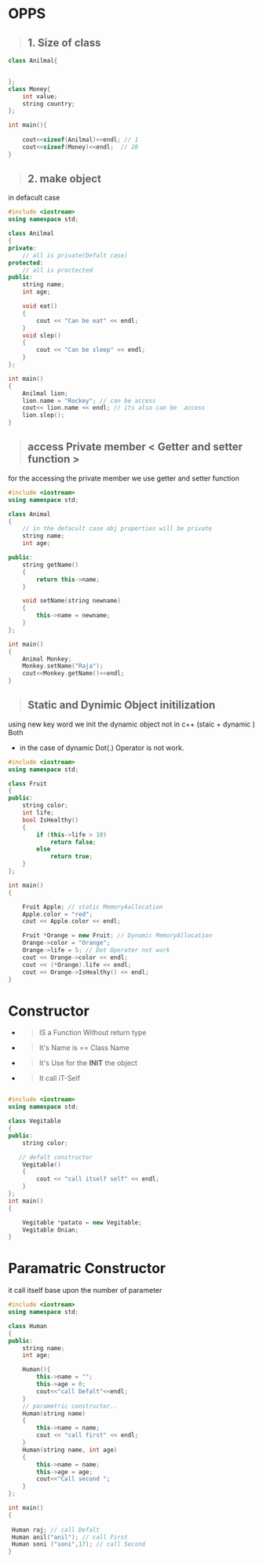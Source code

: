 # OPPS 

> ## 1. Size of class
```cpp
class Anilmal{


};
class Money{
    int value; 
    string country;
};

int main(){
    
    cout<<sizeof(Anilmal)<<endl; // 1
    cout<<sizeof(Money)<<endl;  // 28
}
```
> ## 2. make object 
in defacult case
```cpp
#include <iostream>
using namespace std;

class Anilmal
{
private:
    // all is private(Defalt case)
protected:
    // all is proctected
public:
    string name;
    int age;

    void eat()
    {
        cout << "Can be eat" << endl;
    }
    void slep()
    {
        cout << "Can be sleep" << endl;
    }
};

int main()
{
    Anilmal lion;
    lion.name = "Rockey"; // can be access
    cout<< lion.name << endl; // its also can be  access
    lion.slep();
}
```
> ## access Private member < Getter and  setter function >

for the accessing the private member we use getter and setter function
```cpp
#include <iostream>
using namespace std;

class Animal
{
    // in the defacult case obj properties will be private
    string name;
    int age;

public:
    string getName()
    {
        return this->name;
    }

    void setName(string newname)
    {
        this->name = newname;
    }
};

int main()
{
    Animal Monkey;
    Monkey.setName("Raja");
    cout<<Monkey.getName()<<endl; 
}
```
> ## Static and Dynimic Object initilization
using new key word we init the dynamic object
not in c++ (staic + dynamic ) Both
- in the case of dynamic Dot(.) Operator is not work.
```cpp
#include <iostream>
using namespace std;

class Fruit
{
public:
    string color;
    int life;
    bool IsHealthy()
    {
        if (this->life > 10)
            return false;
        else
            return true;
    }
};

int main()
{

    Fruit Apple; // static MemoryAallocation
    Apple.color = "red";
    cout << Apple.color << endl;

    Fruit *Orange = new Fruit; // Dynamic MemoryAllocation
    Orange->color = "Orange";
    Orange->life = 5; // Dot Operater not work
    cout << Orange->color << endl;
    cout << (*Orange).life << endl;
    cout << Orange->IsHealthy() << endl;
}
```
# Constructor 

 - > IS a Function Without return type
- > It's Name is  == Class Name
- > It's Use for the **INIT** the object
- > It call iT-Self
```cpp

#include <iostream>
using namespace std;

class Vegitable
{
public:
    string color;

   // defalt constructor 
    Vegitable()
    {
        cout << "call itself self" << endl;
    }
};
int main()
{

    Vegitable *patato = new Vegitable;
    Vegitable Onian;
}
```
# Paramatric Constructor
 it call itself base upon the number of parameter
```cpp
#include <iostream>
using namespace std;

class Human
{
public:
    string name;
    int age;

    Human(){
        this->name = "";
        this->age = 0;
        cout<<"call Defalt"<<endl;
    }
    // parametric constructor..
    Human(string name)
    {
        this->name = name;
        cout << "call first" << endl;
    }
    Human(string name, int age)
    {
        this->name = name;
        this->age = age;
        cout<<"Call second ";
    }
};

int main()
{
  
 Human raj; // call Defalt
 Human anil("anil"); // call First
 Human soni ("soni",17); // call Second
}
```

